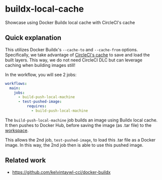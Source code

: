 # buildx-local-cache

Showcase using Docker Buildx local cache with CircleCI's cache

## Quick explanation

This utilizes Docker Buildx's `--cache-to` and `--cache-from` options.
Specifically, we take advantage of [CircleCI's cache](https://circleci.com/docs/caching/) to save and load the built layers.
This way, we do not need CircleCI DLC but can leverage caching when building images still!

In the workflow, you will see 2 jobs:

```yaml
workflows:
  main:
    jobs:
      - build-push-local-machine
      - test-pushed-image:
          requires:
            - build-push-local-machine
```

The `build-push-local-machine` job builds an image using Buildx local cache.
It then pushes to Docker Hub, before saving the image (as .tar file) to the [workspace](https://circleci.com/docs/workspaces/).

This allows the 2nd job, `test-pushed-image`, to load this .tar file as a Docker image.
In this way, the 2nd job then is able to use this pushed image.

## Related work

- https://github.com/kelvintaywl-cci/docker-buildx
